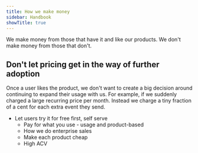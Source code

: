 ```yaml
---
title: How we make money
sidebar: Handbook
showTitle: true
---
```


We make money from those that have it and like our products. We don't make money from those that don't.

##

## Don't let pricing get in the way of further adoption

Once a user likes the product, we don't want to create a big decision around continuing to expand their usage with us. For example, if we suddenly charged a large recurring price per month. Instead we charge a tiny fraction of a cent for each extra event they send.


- Let users try it for free first, self serve
  - Pay for what you use - usage and product-based
  - How we do enterprise sales
  - Make each product cheap
  - High ACV
